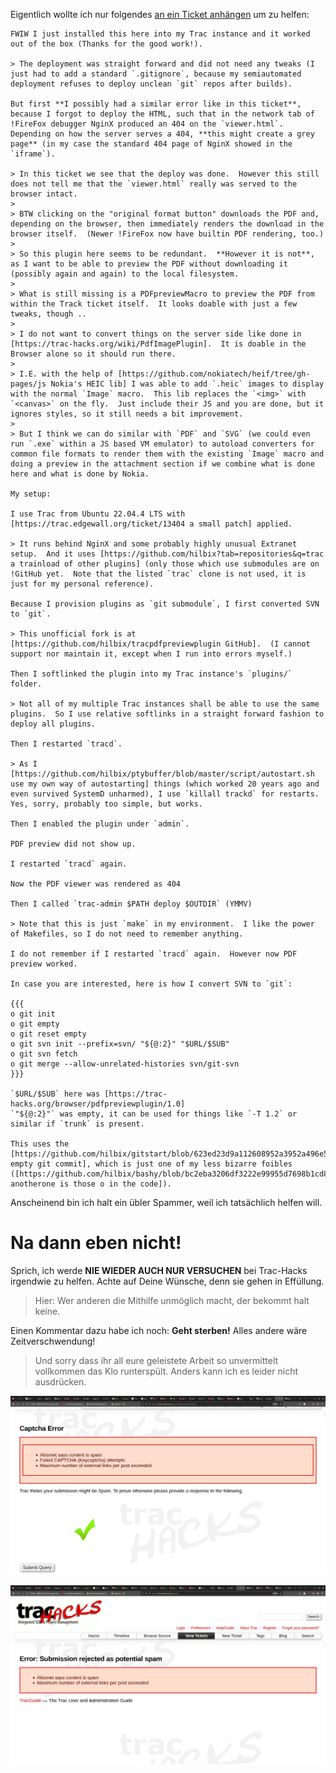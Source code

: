 Eigentlich wollte ich nur folgendes [an ein Ticket anhängen](https://trac-hacks.org/ticket/14001#trac-add-comment) um zu helfen:

```
FWIW I just installed this here into my Trac instance and it worked out of the box (Thanks for the good work!).

> The deployment was straight forward and did not need any tweaks (I just had to add a standard `.gitignore`, because my semiautomated deployment refuses to deploy unclean `git` repos after builds).

But first **I possibly had a similar error like in this ticket**, because I forgot to deploy the HTML, such that in the network tab of !FireFox debugger NginX produced an 404 on the `viewer.html`.  Depending on how the server serves a 404, **this might create a grey page** (in my case the standard 404 page of NginX showed in the `iframe`).

> In this ticket we see that the deploy was done.  However this still does not tell me that the `viewer.html` really was served to the browser intact.
>
> BTW clicking on the "original format button" downloads the PDF and, depending on the browser, then immediately renders the download in the browser itself.  (Newer !FireFox now have builtin PDF rendering, too.)
>
> So this plugin here seems to be redundant.  **However it is not**, as I want to be able to preview the PDF without downloading it (possibly again and again) to the local filesystem.
>
> What is still missing is a PDFpreviewMacro to preview the PDF from within the Track ticket itself.  It looks doable with just a few tweaks, though ..
>
> I do not want to convert things on the server side like done in [https://trac-hacks.org/wiki/PdfImagePlugin].  It is doable in the Browser alone so it should run there.
>
> I.E. with the help of [https://github.com/nokiatech/heif/tree/gh-pages/js Nokia's HEIC lib] I was able to add `.heic` images to display with the normal `Image` macro.  This lib replaces the `<img>` with `<canvas>` on the fly.  Just include their JS and you are done, but it ignores styles, so it still needs a bit improvement.
>
> But I think we can do similar with `PDF` and `SVG` (we could even run `.exe` within a JS based VM emulator) to autoload converters for common file formats to render them with the existing `Image` macro and doing a preview in the attachment section if we combine what is done here and what is done by Nokia.

My setup:

I use Trac from Ubuntu 22.04.4 LTS with [https://trac.edgewall.org/ticket/13404 a small patch] applied.

> It runs behind NginX and some probably highly unusual Extranet setup.  And it uses [https://github.com/hilbix?tab=repositories&q=trac a trainload of other plugins] (only those which use submodules are on !GitHub yet.  Note that the listed `trac` clone is not used, it is just for my personal reference).

Because I provision plugins as `git submodule`, I first converted SVN to `git`.

> This unofficial fork is at [https://github.com/hilbix/tracpdfpreviewplugin GitHub].  (I cannot support nor maintain it, except when I run into errors myself.)

Then I softlinked the plugin into my Trac instance's `plugins/` folder.

> Not all of my multiple Trac instances shall be able to use the same plugins.  So I use relative softlinks in a straight forward fashion to deploy all plugins.

Then I restarted `tracd`.

> As I [https://github.com/hilbix/ptybuffer/blob/master/script/autostart.sh use my own way of autostarting] things (which worked 20 years ago and even survived SystemD unharmed), I use `killall trackd` for restarts.  Yes, sorry, probably too simple, but works.

Then I enabled the plugin under `admin`.

PDF preview did not show up.

I restarted `tracd` again.

Now the PDF viewer was rendered as 404

Then I called `trac-admin $PATH deploy $OUTDIR` (YMMV)

> Note that this is just `make` in my environment.  I like the power of Makefiles, so I do not need to remember anything.

I do not remember if I restarted `tracd` again.  However now PDF preview worked.

In case you are interested, here is how I convert SVN to `git`:

{{{
o git init
o git empty
o git reset empty
o git svn init --prefix=svn/ "${@:2}" "$URL/$SUB"
o git svn fetch
o git merge --allow-unrelated-histories svn/git-svn
}}}

`$URL/$SUB` here was [https://trac-hacks.org/browser/pdfpreviewplugin/1.0]
`"${@:2}"` was empty, it can be used for things like `-T 1.2` or similar if `trunk` is present.

This uses the [https://github.com/hilbix/gitstart/blob/623ed23d9a112608952a3952a496e5c8d817dce3/aliases.sh#L256 empty git commit], which is just one of my less bizarre foibles ([https://github.com/hilbix/bashy/blob/bc2eba3206df3222e99955d7698b1cd836e06020/boilerplate.inc#L63 anotherone is those o in the code]).
```

Anscheinend bin ich halt ein übler Spammer, weil ich tatsächlich helfen will.

# Na dann eben nicht!

Sprich, ich werde **NIE WIEDER AUCH NUR VERSUCHEN** bei Trac-Hacks irgendwie zu helfen.
Achte auf Deine Wünsche, denn sie gehen in Effüllung.

> Hier: Wer anderen die Mithilfe unmöglich macht, der bekommt halt keine.

Einen Kommentar dazu habe ich noch:  **Geht sterben!**  Alles andere wäre Zeitverschwendung!

> Und sorry dass ihr all eure geleistete Arbeit so unvermittelt vollkommen das Klo runterspült.
> Anders kann ich es leider nicht ausdrücken.

![Captcha gelöst](img/trac-hacks-geh-sterben1.png)

![Aber dann das](img/trac-hacks-geh-sterben2.png)

